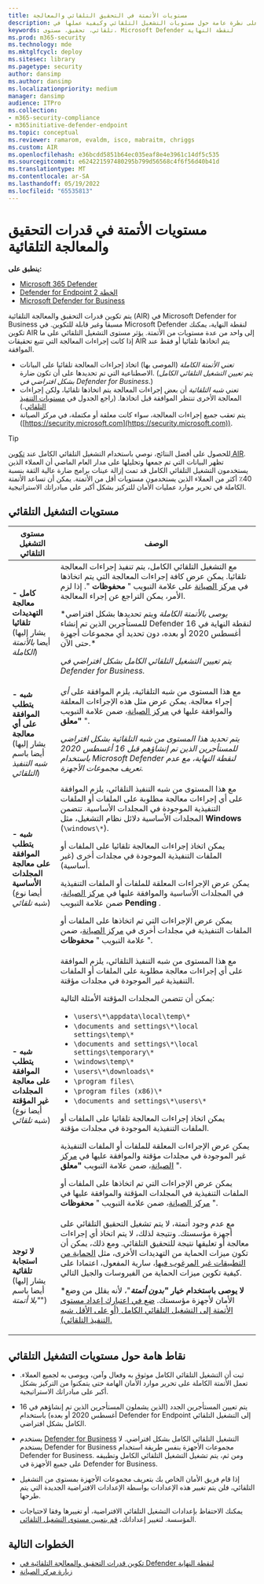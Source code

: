 ```yaml
---
title: مستويات الأتمتة في التحقيق التلقائي والمعالجة
description: احصل على نظرة عامة حول مستويات التشغيل التلقائي وكيفية عملها في Microsoft Defender لنقطة النهاية
keywords: تلقائي، تحقيق، مستوى، Microsoft Defender لنقطة النهاية
ms.prod: m365-security
ms.technology: mde
ms.mktglfcycl: deploy
ms.sitesec: library
ms.pagetype: security
author: dansimp
ms.author: dansimp
ms.localizationpriority: medium
manager: dansimp
audience: ITPro
ms.collection:
- m365-security-compliance
- m365initiative-defender-endpoint
ms.topic: conceptual
ms.reviewer: ramarom, evaldm, isco, mabraitm, chriggs
ms.custom: AIR
ms.openlocfilehash: e36bcdd5851b64ec035eaf8e4e3961c14df5c535
ms.sourcegitcommit: e624221597480295b799d56568c4f6f56d40b41d
ms.translationtype: MT
ms.contentlocale: ar-SA
ms.lasthandoff: 05/19/2022
ms.locfileid: "65535813"
---
```

# <a name="automation-levels-in-automated-investigation-and-remediation-capabilities"></a>مستويات الأتمتة في قدرات التحقيق والمعالجة التلقائية

**ينطبق على:**

- [Microsoft 365 Defender](https://go.microsoft.com/fwlink/?linkid=2118804)
- [Defender for Endpoint الخطة 2](https://go.microsoft.com/fwlink/p/?linkid=2154037)
- [Microsoft Defender for Business](../defender-business/mdb-overview.md)

يتم تكوين قدرات التحقيق والمعالجة التلقائية (AIR) في Microsoft Defender for Business مسبقا وغير قابلة للتكوين. في Microsoft Defender لنقطة النهاية، يمكنك تكوين AIR إلى واحد من عدة مستويات من الأتمتة. يؤثر مستوى التشغيل التلقائي على ما إذا كانت إجراءات المعالجة التي تتبع تحقيقات AIR يتم اتخاذها تلقائيا أو فقط عند الموافقة.

- *تعني الأتمتة الكاملة* (الموصى بها) اتخاذ إجراءات المعالجة تلقائيا على البيانات الاصطناعية التي تم تحديدها على أن تكون ضارة. (*يتم تعيين التشغيل التلقائي الكامل بشكل افتراضي في Defender for Business*.)
- تعني *شبه التلقائية* أن بعض إجراءات المعالجة يتم اتخاذها تلقائيا، ولكن إجراءات المعالجة الأخرى تنتظر الموافقة قبل اتخاذها. (راجع الجدول في [مستويات التنفيذ التلقائي](#levels-of-automation).)
- يتم تعقب جميع إجراءات المعالجة، سواء كانت معلقة أو مكتملة، في مركز الصيانة ([https://security.microsoft.com](https://security.microsoft.com)).

> [!TIP]
> للحصول على أفضل النتائج، نوصي باستخدام التشغيل التلقائي الكامل عند [تكوين AIR](configure-automated-investigations-remediation.md). تظهر البيانات التي تم جمعها وتحليلها على مدار العام الماضي أن العملاء الذين يستخدمون التشغيل التلقائي الكامل قد تمت إزالة عينات برامج ضارة عالية الثقة بنسبة 40٪ أكثر من العملاء الذين يستخدمون مستويات أقل من الأتمتة. يمكن أن تساعد الأتمتة الكاملة في تحرير موارد عمليات الأمان للتركيز بشكل أكبر على مبادراتك الاستراتيجية.

## <a name="levels-of-automation"></a>مستويات التشغيل التلقائي

|مستوى التشغيل التلقائي|الوصف|
|---|---|
|**كامل - معالجة التهديدات تلقائيا** <br> (يشار إليها أيضا *بالأتمتة الكاملة*)|مع التشغيل التلقائي الكامل، يتم تنفيذ إجراءات المعالجة تلقائيا. يمكن عرض كافة إجراءات المعالجة التي يتم اتخاذها في [مركز الصيانة](auto-investigation-action-center.md) على علامة التبويب " **محفوظات** ". إذا لزم الأمر، يمكن التراجع عن إجراء المعالجة. <p> **_يوصى بالأتمتة الكاملة_* ويتم تحديدها بشكل افتراضي للمستأجرين الذين تم إنشاء Defender لنقطة النهاية في 16 أغسطس 2020 أو بعده، دون تحديد أي مجموعات أجهزة حتى الآن.*<p>*يتم تعيين التشغيل التلقائي الكامل بشكل افتراضي في Defender for Business.*|
|**شبه - يتطلب الموافقة على أي معالجة** <br> (يشار إليها أيضا باسم *شبه التنفيذ التلقائي*)|مع هذا المستوى من شبه التلقائية، يلزم الموافقة على *أي* إجراء معالجة. يمكن عرض مثل هذه الإجراءات المعلقة والموافقة عليها في [مركز الصيانة](auto-investigation-action-center.md)، ضمن علامة التبويب **"معلق** ". <p> *يتم تحديد هذا المستوى من شبه التلقائية بشكل افتراضي للمستأجرين الذين تم إنشاؤهم قبل 16 أغسطس 2020 باستخدام Microsoft Defender لنقطة النهاية، مع عدم تعريف مجموعات الأجهزة.*|
|**شبه - يتطلب الموافقة على معالجة المجلدات الأساسية** <br> (أيضا نوع شبه *تلقائي*)|مع هذا المستوى من شبه التنفيذ التلقائي، يلزم الموافقة على أي إجراءات معالجة مطلوبة على الملفات أو الملفات التنفيذية الموجودة في المجلدات الأساسية. تتضمن المجلدات الأساسية دلائل نظام التشغيل، مثل **Windows** (`\windows\*`). <p> يمكن اتخاذ إجراءات المعالجة تلقائيا على الملفات أو الملفات التنفيذية الموجودة في مجلدات أخرى (غير أساسية). <p> يمكن عرض الإجراءات المعلقة للملفات أو الملفات التنفيذية في المجلدات الأساسية والموافقة عليها في [مركز الصيانة](auto-investigation-action-center.md)، ضمن علامة التبويب **Pending** . <p> يمكن عرض الإجراءات التي تم اتخاذها على الملفات أو الملفات التنفيذية في مجلدات أخرى في [مركز الصيانة](auto-investigation-action-center.md)، ضمن علامة التبويب " **محفوظات** ".|
|**شبه - يتطلب الموافقة على معالجة المجلدات غير المؤقتة** <br> (أيضا نوع شبه *تلقائي*)|مع هذا المستوى من شبه التنفيذ التلقائي، يلزم الموافقة على أي إجراءات معالجة مطلوبة على الملفات أو الملفات التنفيذية *غير* الموجودة في مجلدات مؤقتة. <p> يمكن أن تتضمن المجلدات المؤقتة الأمثلة التالية: <ul><li>`\users\*\appdata\local\temp\*`</li><li>`\documents and settings\*\local settings\temp\*`</li><li>`\documents and settings\*\local settings\temporary\*`</li><li>`\windows\temp\*`</li><li>`\users\*\downloads\*`</li><li>`\program files\`</li><li>`\program files (x86)\*`</li><li>`\documents and settings\*\users\*`</li></ul> <p> يمكن اتخاذ إجراءات المعالجة تلقائيا على الملفات أو الملفات التنفيذية الموجودة في مجلدات مؤقتة. <p> يمكن عرض الإجراءات المعلقة للملفات أو الملفات التنفيذية غير الموجودة في مجلدات مؤقتة والموافقة عليها في [مركز الصيانة](auto-investigation-action-center.md)، ضمن علامة التبويب **"معلق** ". <p> يمكن عرض الإجراءات التي تم اتخاذها على الملفات أو الملفات التنفيذية في المجلدات المؤقتة والموافقة عليها في [مركز الصيانة](auto-investigation-action-center.md)، ضمن علامة التبويب " **محفوظات** ".|
|**لا توجد استجابة تلقائية** <br> (يشار إليها أيضا باسم *"بلا أتمتة*")|مع عدم وجود أتمتة، لا يتم تشغيل التحقيق التلقائي على أجهزة مؤسستك. ونتيجة لذلك، لا يتم اتخاذ أي إجراءات معالجة أو تعليقها نتيجة للتحقيق التلقائي. ومع ذلك، يمكن أن تكون ميزات الحماية من التهديدات الأخرى، مثل [الحماية من التطبيقات غير المرغوب فيها](/windows/security/threat-protection/microsoft-defender-antivirus/detect-block-potentially-unwanted-apps-microsoft-defender-antivirus)، سارية المفعول، اعتمادا على كيفية تكوين ميزات الحماية من الفيروسات والجيل التالي. <p> ***لا يوصى باستخدام خيار *"بدون أتمتة***"، لأنه يقلل من وضع الأمان لأجهزة مؤسستك. [ضع في اعتبارك إعداد مستوى الأتمتة إلى التشغيل التلقائي الكامل (أو على الأقل شبه التنفيذ التلقائي).](/microsoft-365/security/defender-endpoint/machine-groups)|

## <a name="important-points-about-automation-levels"></a>نقاط هامة حول مستويات التشغيل التلقائي

- ثبت أن التشغيل التلقائي الكامل موثوق به وفعال وآمن، ويوصى به لجميع العملاء. تعمل الأتمتة الكاملة على تحرير موارد الأمان الهامة حتى يتمكنوا من التركيز بشكل أكبر على مبادراتك الاستراتيجية.

- يتم تعيين المستأجرين الجدد (الذين يشملون المستأجرين الذين تم إنشاؤهم في 16 أغسطس 2020 أو بعده) باستخدام Defender for Endpoint إلى التشغيل التلقائي الكامل بشكل افتراضي.

- يستخدم [Defender for Business](../defender-business/compare-mdb-m365-plans.md) التشغيل التلقائي الكامل بشكل افتراضي. لا يستخدم Defender for Business مجموعات الأجهزة بنفس طريقة استخدام Defender for Business. ومن ثم، يتم تشغيل التشغيل التلقائي الكامل وتطبيقه على جميع الأجهزة في Defender for Business.

- إذا قام فريق الأمان الخاص بك بتعريف مجموعات الأجهزة بمستوى من التشغيل التلقائي، فلن يتم تغيير هذه الإعدادات بواسطة الإعدادات الافتراضية الجديدة التي يتم طرحها.

- يمكنك الاحتفاظ بإعدادات التشغيل التلقائي الافتراضية، أو تغييرها وفقا لاحتياجات المؤسسة. لتغيير إعداداتك، [قم بتعيين مستوى التشغيل التلقائي](/microsoft-365/security/defender-endpoint/configure-automated-investigations-remediation#set-up-device-groups).

## <a name="next-steps"></a>الخطوات التالية

- [تكوين قدرات التحقيق والمعالجة التلقائية في Defender لنقطة النهاية](configure-automated-investigations-remediation.md)
- [زيارة مركز الصيانة](/microsoft-365/security/defender-endpoint/auto-investigation-action-center#the-action-center)
